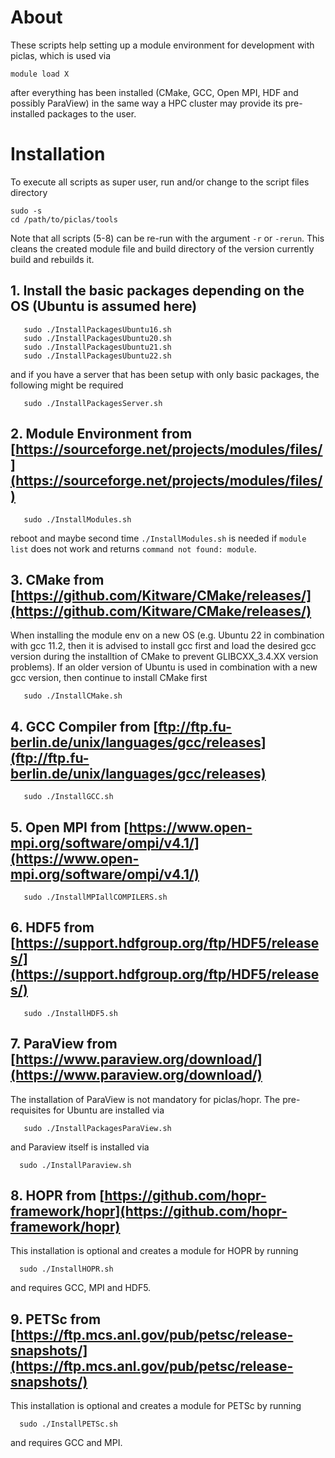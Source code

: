 # About
These scripts help setting up a module environment for development with piclas, which is used via

    module load X

after everything has been installed (CMake, GCC, Open MPI, HDF and possibly ParaView) in the same way a HPC cluster may provide its pre-installed packages to the user.

# Installation

To execute all scripts as super user, run and/or change to the script files directory

    sudo -s
    cd /path/to/piclas/tools

Note that all scripts (5-8) can be re-run with the argument `-r` or `-rerun`.
This cleans the created module file and build directory of the version currently build and rebuilds it.

## 1. Install the basic packages depending on the OS (Ubuntu is assumed here)

       sudo ./InstallPackagesUbuntu16.sh
       sudo ./InstallPackagesUbuntu20.sh
       sudo ./InstallPackagesUbuntu21.sh
       sudo ./InstallPackagesUbuntu22.sh

   and if you have a server that has been setup with only basic packages, the following might be required

       sudo ./InstallPackagesServer.sh

## 2. Module Environment from [https://sourceforge.net/projects/modules/files/](https://sourceforge.net/projects/modules/files/)

       sudo ./InstallModules.sh


   reboot and maybe second time `./InstallModules.sh` is needed if `module list` does not work and returns `command not found: module`.

## 3. CMake from [https://github.com/Kitware/CMake/releases/](https://github.com/Kitware/CMake/releases/)

  When installing the module env on a new OS (e.g. Ubuntu 22 in combination with gcc 11.2, then it is advised to install gcc first and load the desired gcc version during the installtion of CMake to prevent GLIBCXX_3.4.XX version problems). If an older version of Ubuntu is used in combination with a new gcc version, then continue to install CMake first

       sudo ./InstallCMake.sh

## 4. GCC Compiler from [ftp://ftp.fu-berlin.de/unix/languages/gcc/releases](ftp://ftp.fu-berlin.de/unix/languages/gcc/releases)
       sudo ./InstallGCC.sh

## 5. Open MPI from [https://www.open-mpi.org/software/ompi/v4.1/](https://www.open-mpi.org/software/ompi/v4.1/)
       sudo ./InstallMPIallCOMPILERS.sh

## 6. HDF5 from [https://support.hdfgroup.org/ftp/HDF5/releases/](https://support.hdfgroup.org/ftp/HDF5/releases/)
       sudo ./InstallHDF5.sh

## 7. ParaView from [https://www.paraview.org/download/](https://www.paraview.org/download/)
The installation of ParaView is not mandatory for piclas/hopr. The pre-requisites for Ubuntu are installed via

       sudo ./InstallPackagesParaView.sh

and Paraview itself is installed via

      sudo ./InstallParaview.sh

## 8. HOPR from [https://github.com/hopr-framework/hopr](https://github.com/hopr-framework/hopr)
This installation is optional and creates a module for HOPR by running

      sudo ./InstallHOPR.sh

and requires GCC, MPI and HDF5.

## 9. PETSc from [https://ftp.mcs.anl.gov/pub/petsc/release-snapshots/](https://ftp.mcs.anl.gov/pub/petsc/release-snapshots/)
This installation is optional and creates a module for PETSc by running

      sudo ./InstallPETSc.sh

and requires GCC and MPI.
